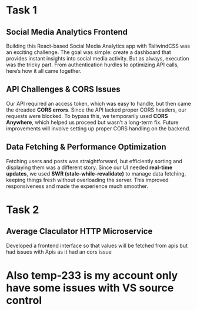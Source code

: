 # Task 1
## Social Media Analytics Frontend

Building this React-based Social Media Analytics app with TailwindCSS was an exciting challenge. The goal was simple: create a dashboard that provides instant insights into social media activity. But as always, execution was the tricky part. From authentication hurdles to optimizing API calls, here’s how it all came together.

## API Challenges & CORS Issues 

Our API required an access token, which was easy to handle, but then came the dreaded **CORS errors**. Since the API lacked proper CORS headers, our requests were blocked. To bypass this, we temporarily used **CORS Anywhere**, which helped us proceed but wasn’t a long-term fix. Future improvements will involve setting up proper CORS handling on the backend.

## Data Fetching & Performance Optimization 

Fetching users and posts was straightforward, but efficiently sorting and displaying them was a different story. Since our UI needed **real-time updates**, we used **SWR (stale-while-revalidate)** to manage data fetching, keeping things fresh without overloading the server. This improved responsiveness and made the experience much smoother.


# Task 2 

## Average Claculator HTTP Microservice 

Developed a frontend interface so that values will be fetched from apis but had issues with Apis as it had an cors issue 

# Also temp-233 is my account only have some issues with VS source control
